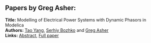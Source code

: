 <h2>Papers by Greg Asher:</h2>
<p>
<b>Title:</b> Modelling of Electrical Power Systems with Dynamic Phasors in Modelica<br />
<b>Authors:</b> <a href="../authors/author_344.html">Tao Yang</a>, <a href="../authors/author_49.html">Serhiy Bozhko</a> and <a href="../authors/author_13.html">Greg Asher</a><br />
<b>Links:</b> <a href="../abstracts/abstract_54.pdf">Abstract</a>, <a href="../submissions/ECP14096507_YangBozhkoAsher.pdf">Full paper</a>
</p>
